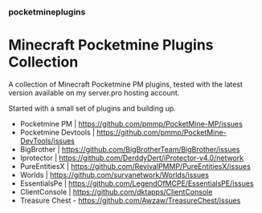 ### pocketmineplugins

# Minecraft Pocketmine Plugins Collection

A collection of Minecraft Pocketmine PM plugins, tested with the latest version available on my server.pro hosting account.

Started with a small set of plugins and building up.  

- Pocketmine PM | https://github.com/pmmp/PocketMine-MP/issues
- Pocketmine Devtools | https://github.com/pmmp/PocketMine-DevTools/issues
- BigBrother | https://github.com/BigBrotherTeam/BigBrother/issues
- Iprotector | https://github.com/DerddyDert/iProtector-v4.0/network
- PureEntitiesX | https://github.com/RevivalPMMP/PureEntitiesX/issues
- Worlds | https://github.com/survanetwork/Worlds/issues
- EssentialsPe | https://github.com/LegendOfMCPE/EssentialsPE/issues
- ClientConsole | https://github.com/dktapps/ClientConsole
- Treasure Chest - https://github.com/Awzaw/TreasureChest/issues
